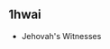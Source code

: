 ## 1hwai
 - Jehovah's Witnesses

<!---
1hwai/1hwai is a ✨ special ✨ repository because its `README.md` (this file) appears on your GitHub profile.
You can click the Preview link to take a look at your changes.
--->
